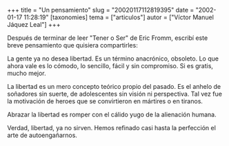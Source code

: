 +++
title = "Un pensamiento"
slug = "20020117112819395"
date = "2002-01-17 11:28:19"
[taxonomies]
tema = ["articulos"]
autor = ["Víctor Manuel Jáquez Leal"]
+++

Después de terminar de leer "Tener o Ser" de Eric Fromm, escribí este
breve pensamiento que quisiera compartirles:

<!-- more -->
La gente ya no desea libertad. Es un término anacrónico, obsoleto. Lo
que ahora vale es lo cómodo, lo sencillo, fácil y sin compromiso. Si es
gratis, mucho mejor.

La libertad es un mero concepto teórico propio del pasado. Es el anhelo
de soñadores sin suerte, de adolescentes sin visión ni perspectiva. Tal
vez fue la motivación de heroes que se convirtieron en mártires o en
tiranos.

Abrazar la libertad es romper con el cálido yugo de la alienación
humana.

Verdad, libertad, ya no sirven. Hemos refinado casi hasta la perfección
el arte de autoengañarnos.

